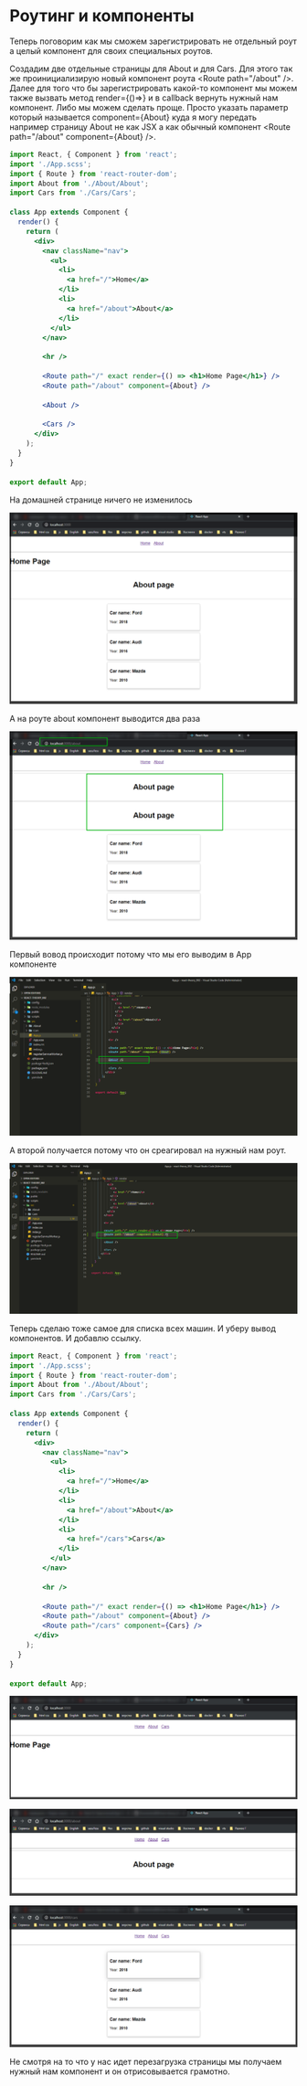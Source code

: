 # Роутинг и компоненты

Теперь поговорим как мы сможем зарегистрировать не отдельный роут а целый компонент для своих специальных роутов.

Создадим две отдельные страницы для About и для Cars. Для этого так же проинициализирую новый компонент роута \<Route path="/about" />. Далее для того что бы зарегистрировать какой-то компонент мы можем также вызвать метод render={()=>} и в callback вернуть нужный нам компонент. Либо мы можем сделать проще. Просто указать параметр который называется component={About} куда я могу передать например страницу About не как JSX а как обычный компонент \<Route path="/about" component={About} />.

```jsx
import React, { Component } from 'react';
import './App.scss';
import { Route } from 'react-router-dom';
import About from './About/About';
import Cars from './Cars/Cars';

class App extends Component {
  render() {
    return (
      <div>
        <nav className="nav">
          <ul>
            <li>
              <a href="/">Home</a>
            </li>
            <li>
              <a href="/about">About</a>
            </li>
          </ul>
        </nav>

        <hr />

        <Route path="/" exact render={() => <h1>Home Page</h1>} />
        <Route path="/about" component={About} />

        <About />

        <Cars />
      </div>
    );
  }
}

export default App;
```

На домашней странице ничего не изменилось

![](img/009.png)

А на роуте about компонент выводится два раза

![](img/010.png)

Первый вовод происходит потому что мы его выводим в App компоненте

![](img/011.png)

А второй получается потому что он среагировал на нужный нам роут.

![](img/012.png)

Теперь сделаю тоже самое для списка всех машин. И уберу вывод компонентов. И добавлю ссылку.

```jsx
import React, { Component } from 'react';
import './App.scss';
import { Route } from 'react-router-dom';
import About from './About/About';
import Cars from './Cars/Cars';

class App extends Component {
  render() {
    return (
      <div>
        <nav className="nav">
          <ul>
            <li>
              <a href="/">Home</a>
            </li>
            <li>
              <a href="/about">About</a>
            </li>
            <li>
              <a href="/cars">Cars</a>
            </li>
          </ul>
        </nav>

        <hr />

        <Route path="/" exact render={() => <h1>Home Page</h1>} />
        <Route path="/about" component={About} />
        <Route path="/cars" component={Cars} />
      </div>
    );
  }
}

export default App;
```

![](img/013.png)

![](img/014.png)

![](img/015.png)

Не смотря на то что у нас идет перезагрузка страницы мы получаем нужный нам компонент и он отрисовывается грамотно.
